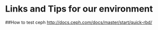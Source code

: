# Links and Tips for our environment

##How to test ceph
http://docs.ceph.com/docs/master/start/quick-rbd/
